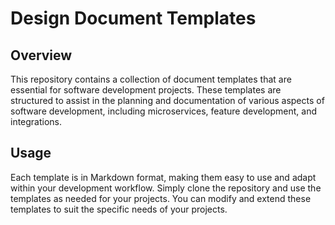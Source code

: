 # Design Document Templates

## Overview
This repository contains a collection of document templates that are essential for software development projects. These templates are structured to assist in the planning and documentation of various aspects of software development, including microservices, feature development, and integrations.

## Usage
Each template is in Markdown format, making them easy to use and adapt within your development workflow. Simply clone the repository and use the templates as needed for your projects. You can modify and extend these templates to suit the specific needs of your projects.
